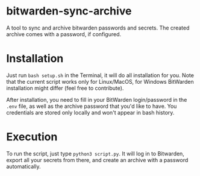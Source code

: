 # bitwarden-sync-archive

A tool to sync and archive bitwarden passwords and secrets. The created archive comes with a password, if configured.

# Installation

Just run `bash setup.sh` in the Terminal, it will do all installation for you. Note that the current script works only for Linux/MacOS, for Windows BitWarden installation might differ (feel free to contribute).

After installation, you need to fill in your BitWarden login/password in the `.env` file, as well as the archive password that you'd like to have. You credentials are stored only locally and won't appear in bash history.

# Execution

To run the script, just type `python3 script.py`. It will log in to Bitwarden, export all your secrets from there, and create an archive with a password automatically.
